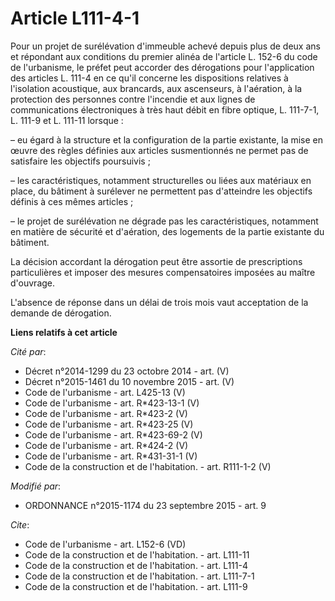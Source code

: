 # Article L111-4-1

Pour un projet de surélévation d'immeuble achevé depuis plus de deux ans et répondant aux conditions du premier alinéa de
l'article L. 152-6 du code de l'urbanisme, le préfet peut accorder des dérogations pour l'application des articles L. 111-4
en ce qu'il concerne les dispositions relatives à l'isolation acoustique, aux brancards, aux ascenseurs, à l'aération, à la
protection des personnes contre l'incendie et aux lignes de communications électroniques à très haut débit en fibre optique,
L. 111-7-1, L. 111-9 et L. 111-11 lorsque :

– eu égard à la structure et la configuration de la partie existante, la mise en œuvre des règles définies aux articles
susmentionnés ne permet pas de satisfaire les objectifs poursuivis ;

– les caractéristiques, notamment structurelles ou liées aux matériaux en place, du bâtiment à surélever ne permettent pas
d'atteindre les objectifs définis à ces mêmes articles ;

– le projet de surélévation ne dégrade pas les caractéristiques, notamment en matière de sécurité et d'aération, des
logements de la partie existante du bâtiment.

La décision accordant la dérogation peut être assortie de prescriptions particulières et imposer des mesures compensatoires
imposées au maître d'ouvrage.

L'absence de réponse dans un délai de trois mois vaut acceptation de la demande de dérogation.

**Liens relatifs à cet article**

_Cité par_:

  - Décret n°2014-1299 du 23 octobre 2014 - art. (V)
  - Décret n°2015-1461 du 10 novembre 2015 - art. (V)
  - Code de l'urbanisme - art. L425-13 (V)
  - Code de l'urbanisme - art. R*423-13-1 (V)
  - Code de l'urbanisme - art. R*423-2 (V)
  - Code de l'urbanisme - art. R*423-25 (V)
  - Code de l'urbanisme - art. R*423-69-2 (V)
  - Code de l'urbanisme - art. R*424-2 (V)
  - Code de l'urbanisme - art. R*431-31-1 (V)
  - Code de la construction et de l'habitation. - art. R111-1-2 (V)

_Modifié par_:

  - ORDONNANCE n°2015-1174 du 23 septembre 2015 - art. 9

_Cite_:

  - Code de l'urbanisme - art. L152-6 (VD)
  - Code de la construction et de l'habitation. - art. L111-11
  - Code de la construction et de l'habitation. - art. L111-4
  - Code de la construction et de l'habitation. - art. L111-7-1
  - Code de la construction et de l'habitation. - art. L111-9
